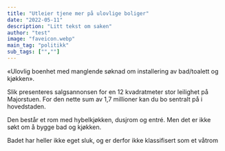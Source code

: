 ```yaml
---
title: "Utleier tjene mer på ulovlige boliger"
date: "2022-05-11"
description: "Litt tekst om saken"
author: "test"
image: "faveicon.webp"
main_tag: "politikk" 
sub_tags: ["",""]
---
```

«Ulovlig boenhet med manglende søknad om installering av bad/toalett og kjøkken».

Slik presenteres salgsannonsen for en 12 kvadratmeter stor leilighet på Majorstuen. For den nette sum av 1,7 millioner kan du bo sentralt på i hovedstaden.

Den består et rom med hybelkjøkken, dusjrom og entré. Men det er ikke søkt om å bygge bad og kjøkken.

Badet har heller ikke eget sluk, og er derfor ikke klassifisert som et våtrom
